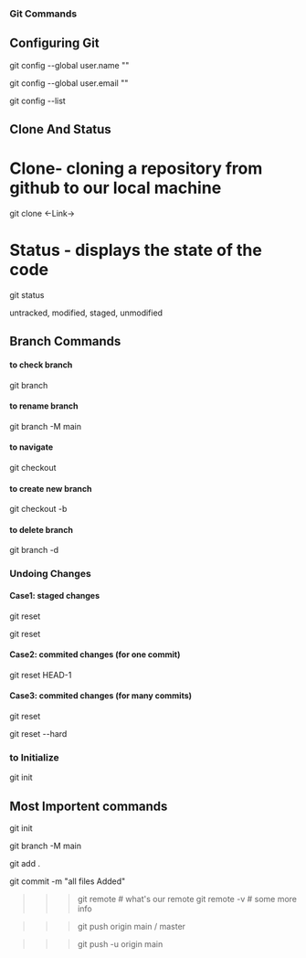 ### Git Commands

## Configuring Git

git config --global user.name ""

git config --global user.email ""

git config --list


## Clone And Status

# Clone- cloning a repository from github to our local machine

git clone <-Link->

# Status - displays the state of the code

git status

untracked, modified, staged, unmodified

## Branch Commands

#### to check branch

git branch

#### to rename branch

git branch -M main

#### to navigate

git checkout <branch name>

#### to create new branch

git checkout -b <new branch name>


#### to delete branch

git branch -d <branch name>


### Undoing Changes

#### Case1: staged changes

git reset <file name>

git reset

#### Case2: commited changes (for one commit)

git reset HEAD-1

#### Case3: commited changes (for many commits)

git reset <commit Hash>

git reset --hard <commit Hash>

### to Initialize

git init



## Most Importent commands

git init

git branch -M main

git add .

git commit -m "all files Added"

>>> git remote # what's our remote 
>>> git remote -v # some more info 


>>> git push origin main / master 

>>> git push -u origin main